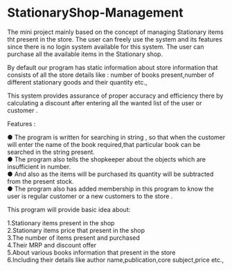 # StationaryShop-Management
The mini project mainly based on the concept of managing Stationary items tht present in the store.
The user can freely use the system and its features since there is no login system available for this system.
The user can purchase all the available items in the Stationary shop.

By default our program has static information about store information that consists of all the store details like :
number of books present,number of different stationary goods and their quantity etc., 

This system provides assurance of proper accuracy and efficiency there by calculating a discount after entering all the wanted list of the user or customer .

Features :

● The program is written for searching in string , so that when the customer will enter the name of the book required,that particular book can be searched in the string present.   
● The program also tells the shopkeeper about the objects which are insufficient in number.          
● And also as the items will be purchased its quantity will be subtracted from the present stock.          
● The program also has added membership in this program to know the user is regular customer or a new customers to the store .

This program will provide basic idea about:

 1.Stationary items present in the shop                                                                                  
 2.Stationary items price that present in the shop                                                                                      
 3.The number of items present and purchased                                                                       
 4.Their MRP and discount offer                                                                                 
 5.About various books information that present in the store                                             
 6.Including their details like author name,publication,core subject,price etc.,                                      

